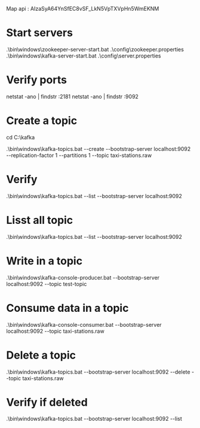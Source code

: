 Map api : AIzaSyA64YnSfEC8vSF_LkN5VpTXVpHn5WmEKNM


# Start servers
.\bin\windows\zookeeper-server-start.bat .\config\zookeeper.properties
.\bin\windows\kafka-server-start.bat .\config\server.properties

# Verify ports
netstat -ano | findstr :2181
netstat -ano | findstr :9092


# Create a topic
cd C:\kafka

.\bin\windows\kafka-topics.bat --create --bootstrap-server localhost:9092 --replication-factor 1 --partitions 1 --topic taxi-stations.raw

# Verify
.\bin\windows\kafka-topics.bat --list --bootstrap-server localhost:9092

# Lisst all topic
.\bin\windows\kafka-topics.bat --list --bootstrap-server localhost:9092

# Write in a topic
.\bin\windows\kafka-console-producer.bat --bootstrap-server localhost:9092 --topic test-topic




# Consume data in a topic
.\bin\windows\kafka-console-consumer.bat --bootstrap-server localhost:9092 --topic taxi-stations.raw


# Delete a topic
.\bin\windows\kafka-topics.bat --bootstrap-server localhost:9092 --delete --topic taxi-stations.raw
# Verify if deleted
.\bin\windows\kafka-topics.bat --bootstrap-server localhost:9092 --list
